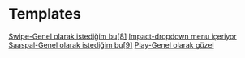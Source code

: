# Templates

[Swipe-Genel olarak istediğim bu[8]](https://themesberg.com/product/bootstrap/swipe-free-mobile-app-one-page-bootstrap-5-template)
[Impact-dropdown menu içeriyor](https://themesberg.com/product/bootstrap/impact-design-system)
[Saaspal-Genel olarak istediğim bu[9]](https://onepagelove.com/saaspal)
[Play-Genel olarak güzel](https://onepagelove.com/play-template)
[]()
[]()
[]()
[]()
[]()
[]()
[]()
[]()
[]()
[]()
[]()
[]()
[]()
[]()
[]()
